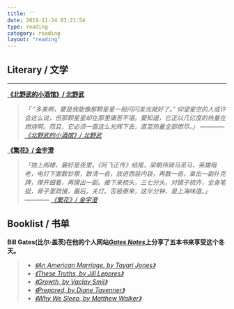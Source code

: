 ```yaml
---
title: ''
date: 2019-11-24 03:21:54
type: reading
category: reading
layout: "reading"
---
```




## Literary / 文学
---

**[《北野武的小酒馆》/ 北野武](https://book.douban.com/subject/27174130/)**

> *「 “多美啊，要是我能像那颗星星一般闪闪发光就好了。” 仰望星空的人或许会这么说，但那颗星星却在那里痛苦不堪。要知道，它正以几亿度的热量在燃烧啊。而且，它必须一直这么光辉下去，直至热量全部燃尽。」 ———— [《北野武的小酒馆》/ 北野武](https://book.douban.com/subject/27174130/)*

**[《繁花》/ 金宇澄](https://book.douban.com/subject/22714154/)**

> *「独上阁楼，最好是夜里。《阿飞正传》结尾，梁朝伟骑马觅马，英雄暗老，电灯下面数钞票，数清一沓，放进西装内袋，再数一沓，拿出一副扑克牌，撵开细看，再摸出一副。接下来梳头，三七分头，对镜子梳齐，全身笔挺，骨子里疏慢，最后，关灯。否极泰来，这半分钟，是上海味道。」 ———— [《繁花》/ 金宇澄](https://book.douban.com/subject/22714154/)*


## Booklist / 书单

**Bill Gates(比尔·盖茨)在他的个人网站[*Gates Notes*](https://www.gatesnotes.com/About-Bill-Gates/Holiday-Books-2019?WT.mc_id=20191210192113_EOYBooks2019_BG-LI&WT.tsrc=BGLI&linkId=78697290)上分享了五本书来享受这个冬天。**

> + [*《An American Marriage, by Tayari Jones》*](https://book.douban.com/subject/27145297/)
> + [*《These Truths, by Jill Lepores》*](https://book.douban.com/subject/30326555/)
> + [*《Growth, by Vaclav Smil》*](https://book.douban.com/subject/34835317/)
> + [*《Prepared, by Diane Tavenner》*](https://book.douban.com/subject/34864978/)
> + [*《Why We Sleep, by Matthew Walker》*](https://book.douban.com/subject/30443263/)